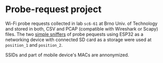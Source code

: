 # Probe-request project

Wi-Fi probe requests collected in lab `sc6-61` at Brno Univ. of Technology and stored in both, CSV and PCAP (compatible with Wireshark or Scapy) files. The two [simple sniffers](https://gitlab.com/tbravenec/esp32-probe-sniffer) of probe pequests using ESP32 as a networking device with connected SD card as a storage were used at `position_1` and `position_2`.

SSIDs and part of mobile device's MACs are annonymized.
